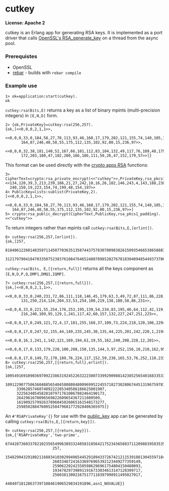 # cutkey

**License: Apache 2**

cutkey is an Erlang app for generating RSA keys. It is implemented as a port driver that calls [OpenSSL's RSA_generate_key](http://www.openssl.org/docs/crypto/RSA_generate_key.html) on a thread from the async pool.

### Prerequistes

* OpenSSL
* [rebar](https://github.com/basho/rebar) - builds with `rebar compile`

### Example use


```
1> ok=application:start(cutkey).
ok
```
`cutkey:rsa(Bits,E)` returns a key as a list of binary mpints (multi-precision integers) in `[E,N,D]` form.


```
2> {ok,PrivateKey}=cutkey:rsa(256,257).
{ok,[<<0,0,0,2,1,1>>,
     <<0,0,0,33,0,184,58,27,70,113,93,46,160,17,179,202,121,155,74,140,105,125,
       164,87,246,48,58,55,175,112,135,102,92,80,15,236,97>>,
     <<0,0,0,32,38,181,140,52,167,66,101,112,83,104,132,49,117,76,109,48,179,
       172,203,180,47,102,200,166,186,111,50,26,47,152,179,57>>]}
```
This format can be used directly with the [crypto apps RSA](http://erlang.org/doc/man/crypto.html#rsa_sign-2) functions:


```
3> CipherText=crypto:rsa_private_encrypt(<<"cutkey">>,PrivateKey,rsa_pkcs1_padding).
<<134,120,39,3,213,239,186,21,27,242,10,16,26,102,146,243,4,143,188,238,3,30,
  240,150,19,223,154,74,199,48,154,197>>
4> PublicKey=lists:sublist(PrivateKey,2).
[<<0,0,0,2,1,1>>,
 <<0,0,0,33,0,184,58,27,70,113,93,46,160,17,179,202,121,155,74,140,105,125,
   164,87,246,48,58,55,175,112,135,102,92,80,15,236,97>>]
5> crypto:rsa_public_decrypt(CipherText,PublicKey,rsa_pkcs1_padding).
<<"cutkey">>
```
To return integers rather than mpints call `cutkey:rsa(Bits,E,[erlint])`.


```
6> cutkey:rsa(256,257,[erlint]).
{ok,[257,
     81040612260148359711450770363513587443757830700983826150935466538658883589563,
     31217979041847033507523837610847646524807898528276781830409485449373786718609]}
```
`cutkey:rsa(Bits, E,[{return,full}]` returns all the keys component as `[E,N,D,P,Q,DMP1,DMQ1,IQMP]`.


```
7> cutkey:rsa(256,257,[{return,full}]).
{ok,[<<0,0,0,2,1,1>>,
     <<0,0,0,33,0,240,231,72,86,111,118,146,45,179,63,3,49,72,87,111,86,228,
       131,250,214,124,204,53,53,254,100,219,138,180,58,86,231>>,
     <<0,0,0,33,0,221,55,254,176,253,195,139,54,234,83,195,46,64,112,42,119,
       216,240,109,95,129,1,241,117,42,60,157,132,227,247,251,225>>,
     <<0,0,0,17,0,249,121,72,4,17,181,255,168,37,109,73,224,218,120,106,229>>,
     <<0,0,0,17,0,247,52,155,44,149,235,245,30,135,44,225,201,242,220,1,219>>,
     <<0,0,0,16,1,241,1,142,121,169,194,61,19,55,162,240,208,228,12,201>>,
     <<0,0,0,17,0,133,179,220,100,208,150,135,144,3,97,252,156,10,210,162,95>>,
     <<0,0,0,17,0,149,72,170,189,76,224,117,152,59,238,165,53,76,252,110,233>>]}
8> cutkey:rsa(256,257,[{return,full},erlint]).
{ok,[257,
     109549169109036970922386319245226322238073399290988142385256540168335335659911,
     109122907750636048856540458080848009699522455718273028067445131967597817493249,
     339620574607409222205340586186625001907,
     322563405458201079717610067802464190173,
     2642961670096569822609654367211089509,
     161909257992637896045026065161548173277,
     259850288476005258479681772928406365975]}
```
An `#'RSAPrivateKey'{}` for use with the [public_key](http://erlang.org/doc/man/public_key.html) app can be generated by calling `cutkey:rsa(Bits,E,[{return,key}])`.


```
9> cutkey:rsa(256,257,[{return,key}]).
{ok,{'RSAPrivateKey','two-prime',
                     67442873603378210235654996389332405831056421752343658837112098839583535920857,
                     257,
                     15482994329180211688341030299496544529189433726742121153918813045597184345585,
                     260334672416336976965392123449277359149,
                     259062202423505986296961754804150480093,
                     193478297398911916733034613147128309717,
                     256038130021675177118397998911495027017,
                     44049718128637397108461906529834191896,asn1_NOVALUE}}
```


